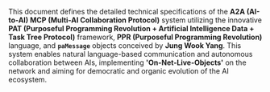 This document defines the detailed technical specifications of the **A2A (AI-to-AI) MCP (Multi-AI Collaboration Protocol)** system utilizing the innovative **PAT (Purposeful Programming Revolution + Artificial Intelligence Data + Task Tree Protocol)** framework, **PPR (Purposeful Programming Revolution)** language, and **`paMessage`** objects conceived by **Jung Wook Yang**. This system enables natural language-based communication and autonomous collaboration between AIs, implementing **'On-Net-Live-Objects'** on the network and aiming for democratic and organic evolution of the AI ecosystem.
